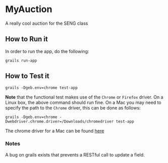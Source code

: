 MyAuction
=======

A really cool auction for the SENG class

## How to Run it ##
In order to run the app, do the following:

    grails run-app

## How to Test it ##

    grails -Dgeb.env=chrome test-app

**Note** that the functional test makes use of the `Chrome` or `Firefox`
driver. On a Linux box, the above command should run fine. On a Mac you may
need to specify the path to the `Chrome` driver, this can be done as follows:

    grails -Dgeb.env=chrome -Dwebdriver.chrome.driver=/Downloads/chromedriver test-app

The chrome driver for a Mac can be found [here](http://chromedriver.storage.googleapis.com/index.html?path=2.14/)

### Notes ###
A bug on grails exists that prevents a RESTful call to update a field.
